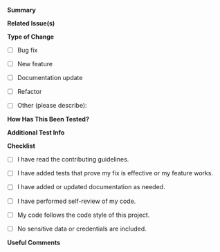**Summary**
<!-- Briefly describe the purpose of this PR and what it changes. -->


**Related Issue(s)**
<!-- List any related issues, tickets, or tasks. -->


**Type of Change**
<!-- Please delete options that are not relevant. -->
- [ ] Bug fix
- [ ] New feature
- [ ] Documentation update
- [ ] Refactor
- [ ] Other (please describe):


**How Has This Been Tested?**
<!-- Describe the testing you performed (unit, integration, manual, etc.) and any relevant test results. -->


**Additional Test Info**
<!-- Add any extra test context, edge cases, or scenarios that reviewers should know about. -->


**Checklist**
- [ ] I have read the contributing guidelines.
- [ ] I have added tests that prove my fix is effective or my feature works.
- [ ] I have added or updated documentation as needed.
- [ ] I have performed self-review of my code.
- [ ] My code follows the code style of this project.
- [ ] No sensitive data or credentials are included.


**Useful Comments**
<!-- Any other information, context, or tips for reviewers. -->
